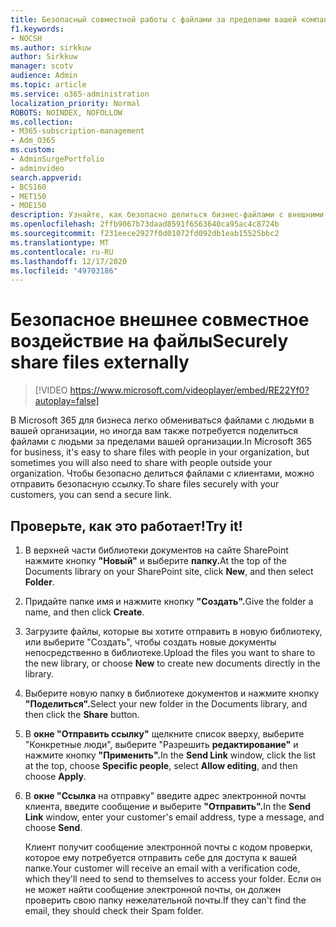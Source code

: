 ```yaml
---
title: Безопасный совместной работы с файлами за пределами вашей компании
f1.keywords:
- NOCSH
ms.author: sirkkuw
author: Sirkkuw
manager: scotv
audience: Admin
ms.topic: article
ms.service: o365-administration
localization_priority: Normal
ROBOTS: NOINDEX, NOFOLLOW
ms.collection:
- M365-subscription-management
- Adm_O365
ms.custom:
- AdminSurgePortfolio
- adminvideo
search.appverid:
- BCS160
- MET150
- MOE150
description: Узнайте, как безопасно делиться бизнес-файлами с внешними данными.
ms.openlocfilehash: 2ffb9067b73daad8591f6563640ca95ac4c8724b
ms.sourcegitcommit: f231eece2927f0d01072fd092db1eab15525bbc2
ms.translationtype: MT
ms.contentlocale: ru-RU
ms.lasthandoff: 12/17/2020
ms.locfileid: "49703186"
---
```

# <a name="securely-share-files-externally"></a><span data-ttu-id="cccd2-103">Безопасное внешнее совместное воздействие на файлы</span><span class="sxs-lookup"><span data-stu-id="cccd2-103">Securely share files externally</span></span>

> [!VIDEO https://www.microsoft.com/videoplayer/embed/RE22Yf0?autoplay=false]

<span data-ttu-id="cccd2-104">В Microsoft 365 для бизнеса легко обмениваться файлами с людьми в вашей организации, но иногда вам также потребуется поделиться файлами с людьми за пределами вашей организации.</span><span class="sxs-lookup"><span data-stu-id="cccd2-104">In Microsoft 365 for business, it's easy to share files with people in your organization, but sometimes you will also need to share with people outside your organization.</span></span> <span data-ttu-id="cccd2-105">Чтобы безопасно делиться файлами с клиентами, можно отправить безопасную ссылку.</span><span class="sxs-lookup"><span data-stu-id="cccd2-105">To share files securely with your customers, you can send a secure link.</span></span>

## <a name="try-it"></a><span data-ttu-id="cccd2-106">Проверьте, как это работает!</span><span class="sxs-lookup"><span data-stu-id="cccd2-106">Try it!</span></span>

1. <span data-ttu-id="cccd2-107">В верхней части библиотеки документов на сайте SharePoint нажмите кнопку **"Новый"** и выберите **папку.**</span><span class="sxs-lookup"><span data-stu-id="cccd2-107">At the top of the Documents library on your SharePoint site, click **New**, and then select **Folder**.</span></span>
1. <span data-ttu-id="cccd2-108">Придайте папке имя и нажмите кнопку **"Создать".**</span><span class="sxs-lookup"><span data-stu-id="cccd2-108">Give the folder a name, and then click **Create**.</span></span>
1. <span data-ttu-id="cccd2-109">Загрузите файлы, которые вы хотите отправить в  новую библиотеку, или выберите "Создать", чтобы создать новые документы непосредственно в библиотеке.</span><span class="sxs-lookup"><span data-stu-id="cccd2-109">Upload the files you want to share to the new library, or choose **New** to create new documents directly in the library.</span></span>
1. <span data-ttu-id="cccd2-110">Выберите новую папку в библиотеке документов и нажмите кнопку **"Поделиться".**</span><span class="sxs-lookup"><span data-stu-id="cccd2-110">Select your new folder in the Documents library, and then click the **Share** button.</span></span>
1. <span data-ttu-id="cccd2-111">В **окне "Отправить ссылку"** щелкните список вверху, выберите "Конкретные люди", выберите "Разрешить **редактирование"** и нажмите кнопку **"Применить".**</span><span class="sxs-lookup"><span data-stu-id="cccd2-111">In the **Send Link** window, click the list at the top, choose **Specific people**, select **Allow editing**, and then choose **Apply**.</span></span>
1. <span data-ttu-id="cccd2-112">В **окне "Ссылка** на отправку" введите адрес электронной почты клиента, введите сообщение и выберите **"Отправить".**</span><span class="sxs-lookup"><span data-stu-id="cccd2-112">In the **Send Link** window, enter your customer's email address, type a message, and choose **Send**.</span></span>

    <span data-ttu-id="cccd2-113">Клиент получит сообщение электронной почты с кодом проверки, которое ему потребуется отправить себе для доступа к вашей папке.</span><span class="sxs-lookup"><span data-stu-id="cccd2-113">Your customer will receive an email with a verification code, which they'll need to send to themselves to access your folder.</span></span> <span data-ttu-id="cccd2-114">Если он не может найти сообщение электронной почты, он должен проверить свою папку нежелательной почты.</span><span class="sxs-lookup"><span data-stu-id="cccd2-114">If they can't find the email, they should check their Spam folder.</span></span>
